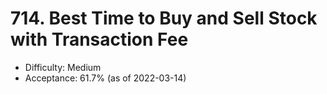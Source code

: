 # 714. Best Time to Buy and Sell Stock with Transaction Fee
- Difficulty: Medium
- Acceptance: 61.7% (as of 2022-03-14)
